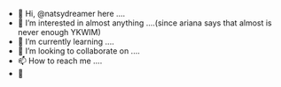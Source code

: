 - 👋 Hi, @natsydreamer here ....
- 👀 I’m interested in almost anything ....(since ariana says that almost is never enough YKWIM)
- 🌱 I’m currently learning ....
- 💞️ I’m looking to collaborate on ....
- 📫 How to reach me ....
- 🧖
<!---
natsydreamer/natsydreamer is a ✨ special ✨ repository because its `README.md` (this file) appears on your GitHub profile.
You can click the Preview link to take a look at your changes.
--->
